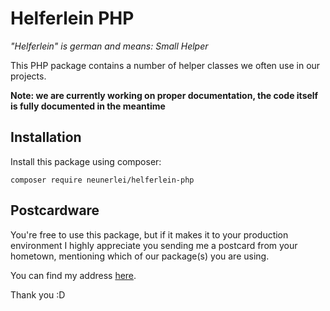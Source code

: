 # Helferlein PHP
_"Helferlein" is german and means: Small Helper_

This PHP package contains a number of helper classes we often use in our projects.

**Note: we are currently working on proper documentation, the code itself is fully documented in the meantime**

## Installation
Install this package using composer:

```
composer require neunerlei/helferlein-php
```

## Postcardware
You're free to use this package, but if it makes it to your production environment I highly appreciate you sending me a postcard from your hometown, mentioning which of our package(s) you are using.

You can find my address [here](https://www.neunerlei.eu/). 

Thank you :D 
